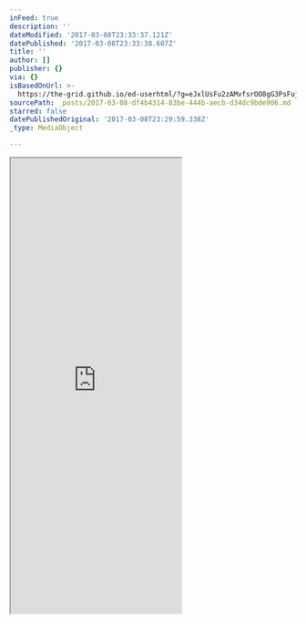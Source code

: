 ```yaml
---
inFeed: true
description: ''
dateModified: '2017-03-08T23:33:37.121Z'
datePublished: '2017-03-08T23:33:38.607Z'
title: ''
author: []
publisher: {}
via: {}
isBasedOnUrl: >-
  https://the-grid.github.io/ed-userhtml/?g=eJxlUsFu2zAMvfsrOO8gG3PsFujQwU4yoMCKnXbYCuww7KDKdKxWtjyJTuoW-fdRTtqtKXKI_Pgk8j2-Za23oOtVvBsbaxeP5w_n20-X6uyicxeTidfRtTYG7EjQTbCU0DpsVnFLNPiyKFrsnf4z4khetfn8RK5sVzTWdb5485jtje4RQnVZyHUeLQtuv46W_w2xkPU2Bk-TwVXc2J4Wjey0mUrdt-g0VTPm9SOW4DtpTKWssa58Ly_DryJ8oIU0etOXCntCV9XaD0ZO5a2x6r6K1zctAko_AVkYPb5WxaJ2u92JlMXtqE2NrojXP0NhVgBHMCiBFs3gYbIjdPL-oNDPTTJopKcMZF9DM_b5s2KvnB4IaBpYZpi5uJNbeUDj9VY6OHGvSvi6Im37pM6AUniKAsvDCupcOZSEXwx2LDmhNAM7BGqoPkWCVbpvskNRilcbE1kkwqhfpW-5dtIxVOVI9jsGt0VJbkSGWtSblpj-8fxypvipV_-q1ofai39iviHZJ0Z9a3cB8N4cLuyryOfeKR4zEYdQCVgFRbwrGRTkg7NkecXwGcRz7ASUh49wTuEDiNc7O9joC-xusZ43mN95EXpxAq2suV04smn15ImdU63sN8jwi8fP_rpgIbXa5zP7R2BXoBtInE-P__BuBYL7DgYJxSs0dMOaMYc0ur6KyE3wdLpbbtHjDuZsXfO0SVqdMHLda9Ic60dMjqt9yzkGnW_DHtg-1UKCLGTPNs9ZUW5OywbpGBV_Nd3ITYgGh-bX2e8MBhk4zMz5xIxvtma9fOYJOEV0hWwnJj4LnLSK9mlSWzWGxzIQB-NFWi2PO1hHfwH83nmG
sourcePath: _posts/2017-03-08-df4b4314-83be-444b-aecb-d34dc9bde906.md
starred: false
datePublishedOriginal: '2017-03-08T23:29:59.338Z'
_type: MediaObject

---
```

<iframe src="https://the-grid.github.io/ed-userhtml/?g=eJxlUsFunEAMvfMVLj0MqCwkUqpUsLuVIrXqKYc2Ug9VD5PBLJMMDJ0xuyHR_ns8LE2VVBwwz8_Yfn7RutZ70PUmPozNStb7GDxNBjdxY3taNbLTZip136LTVM2Y149Ygu-kMZWyxrryvbwMT0X4QCtp9K4vFfaErqq1H4ycyltj1X0Vb29aBJR-ArIweoS1hNZhs4lboqEsisPhkPMg1ubKdkVjXbe6HbWp0RXx9mdIQABhAdeF3EKLZvAw2RE6eY9z3s9NMmikpwxkX0Mz9vm64F230dorpwcCmgZeM8xc3Mm9PKHxdi8dPJ4_nO8_Xaqzi85dTKZKuFyRtn1SZ0ApPEWB5WEDda4cSsIvBjteOaE0AzsEasg-RYK3dNeyQ1GKFnun_4w4kletyCIRRv0mfcu5Nx1DVo5kv2NQW5TkRmSoRb1riekfzy9nip969S9rfci96CfmCsk6MepbewiA9-ZUcKwin3uneMxEBPl9KWATNuJbybBBPjhLlk8Mn2FhFIWA8vQR4hQ-gHh9s5OMvsDuFuv5gvmdF6GX7Y2VNbcLIYtWT55YOdXKfocMv2j8V18XJKRW-3xm_wjsCnQDifPp8oZ3GxDcdzBIKF6hoRvWjDmk0fVVRG6Cp7e35RY9HmD21leeNkmrN4xc95o02_oRk-W0_3MWo3M1HIHlUy0kyIscWebZK8rNbtkhLVbxV9ON3AVrsGl-nf3OYJCBw8ycI2Zc25r35ZgnYBfRFbKcmPgscNIqOqZJbdUYfpaBOAkv0mq93GAbPQOfF0yU" height="800" style=""></iframe>